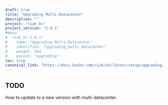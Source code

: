 ```yaml
---
draft: true
title: "Upgrading Multi-Datacenter"
description: ""
project: "riak_kv"
project_version: "2.0.1"
#menu:
#  riak_kv-2.0.1:
#    name: "Upgrading Multi-Datacenter"
#    identifier: "upgrading_multi_datacenter"
#    weight: 103
#    parent: "upgrading"
toc: true
canonical_link: "https://docs.basho.com/riak/kv/latest/setup/upgrading/multi-datacenter"
---
```


## TODO

How to update to a new version with multi-datacenter.
